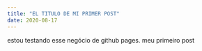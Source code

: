 ```yaml
---
title: "EL TITULO DE MI PRIMER POST"
date: 2020-08-17
---
```

estou testando esse negócio de github pages. 
meu primeiro post

